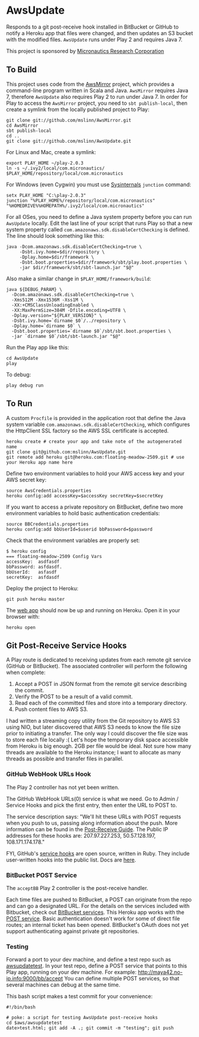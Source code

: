 # AwsUpdate #

Responds to a git post-receive hook installed in BitBucket or GitHub to notify a Heroku app that files were changed,
and then updates an S3 bucket with the modified files. `AwsUpdate` runs under Play 2 and requires Java 7.

This project is sponsored by [Micronautics Research Corporation](http://www.micronauticsresearch.com/)

## To Build ##

This project uses code from the [AwsMirror](https://github.com/mslinn/AwsMirror/) project,
which provides a command-line program written in Scala and Java. `AwsMirror` requires Java 7, therefore
`AwsUpdate` also requires Play 2 to run under Java 7.
In order for Play to access the `AwsMirror` project, you need to `sbt publish-local`,
then create a symlink from the locally published project to Play:

    git clone git://github.com/mslinn/AwsMirror.git
    cd AwsMirror
    sbt publish-local
    cd ..
    git clone git://github.com/mslinn/AwsUpdate.git

For Linux and Mac, create a symlink:

    export PLAY_HOME ~/play-2.0.3
    ln -s ~/.ivy2/local/com.micronautics/ $PLAY_HOME/repository/local/com.micronautics

For Windows (even Cygwin) you must use [Sysinternals](http://technet.microsoft.com/en-us/sysinternals/bb842062) `junction` command:

    setx PLAY_HOME "C:\play-2.0.3"
    junction "%PLAY_HOME%/repository/local/com.micronautics" "%HOMEDRIVE%%HOMEPATH%/.ivy2/local/com.micronautics"

For all OSes, you need to define a Java system property before you can run `AwsUpdate` locally.
Edit the last line of your script that runs Play so that a new system property called `com.amazonaws.sdk.disableCertChecking` is defined.
The line should look something like this:

    java -Dcom.amazonaws.sdk.disableCertChecking=true \
         -Dsbt.ivy.home=$dir/repository \
         -Dplay.home=$dir/framework \
         -Dsbt.boot.properties=$dir/framework/sbt/play.boot.properties \
         -jar $dir/framework/sbt/sbt-launch.jar "$@"

Also make a similar change in `$PLAY_HOME/framework/build`:

    java ${DEBUG_PARAM} \
      -Dcom.amazonaws.sdk.disableCertChecking=true \
      -Xms512M -Xmx1536M -Xss1M \
      -XX:+CMSClassUnloadingEnabled \
      -XX:MaxPermSize=384M -Dfile.encoding=UTF8 \
      -Dplay.version="${PLAY_VERSION}" \
      -Dsbt.ivy.home=`dirname $0`/../repository \
      -Dplay.home=`dirname $0` \
      -Dsbt.boot.properties=`dirname $0`/sbt/sbt.boot.properties \
      -jar `dirname $0`/sbt/sbt-launch.jar "$@"

Run the Play app like this:

    cd AwsUpdate
    play

To debug:

    play debug run

## To Run ##
A custom `Procfile` is provided in the application root that define the Java system variable
`com.amazonaws.sdk.disableCertChecking`, which configures the HttpClient SSL factory so the AWS SSL certificate is accepted.

    heroku create # create your app and take note of the autogenerated name
    git clone git@github.com:mslinn/AwsUpdate.git
    git remote add heroku git@heroku.com:floating-meadow-2509.git # use your Heroku app name here

Define two environment variables to hold your AWS access key and your AWS secret key:

    source AwsCredentials.properties
    heroku config:add accessKey=$accessKey secretKey=$secretKey

If you want to access a private repository on BitBucket, define two more environment variables to hold basic authentication credentials:

    source BBCredentials.properties
    heroku config:add bbUserId=$userid bbPassword=$password

Check that the environment variables are properly set:

    $ heroku config
    === floating-meadow-2509 Config Vars
    accessKey:  asdfasdf
    bbPassword: asfdasdf.
    bbUserId:   asfasdf
    secretKey:  asfdasdf

Deploy the project to Heroku:

    git push heroku master

The [web app](http://floating-meadow-2509.herokuapp.com/) should now be up and running on Heroku. Open it in your browser with:

    heroku open

## Git Post-Receive Service Hooks ##

A Play route is dedicated to receiving updates from each remote git service (GitHub or BitBucket).
The associated controller will perform the following when complete:

 1. Accept a POST in JSON format from the remote git service describing the commit.
 2. Verify the POST to be a result of a valid commit.
 3. Read each of the committed files and store into a temporary directory.
 4. Push content files to AWS S3.

I had written a streaming copy utility from the Git repository to AWS S3 using NIO, but later discovered that AWS S3
needs to know the file size prior to initiating a transfer.
The only way I could discover the file size was to store each file locally :(
Let's hope the temporary disk space accessible from Heroku is big enough. 2GB per file would be ideal.
Not sure how many threads are available to the Heroku instance; I want to allocate as many threads as possible and
transfer files in parallel.

### GitHub WebHook URLs Hook ###
The Play 2 controller has not yet been written.

The GitHub WebHook URLs(0) service is what we need.
Go to Admin / Service Hooks and pick the first entry, then enter the URL to POST to.

The service description says:
"We'll hit these URLs with POST requests when you push to us, passing along information about the push.
More information can be found in the [Post-Receive Guide](http://help.github.com/post-receive-hooks/).
The Public IP addresses for these hooks are: 207.97.227.253, 50.57.128.197, 108.171.174.178."

FYI, GitHub's [service hooks](https://github.com/mslinn/HerokuTomcatAwsS3/admin/hooks) are open source, written in Ruby.
They include user-written hooks into the public list.
Docs are [here](https://github.com/github/github-services).

### BitBucket POST Service ###
The `acceptBB` Play 2 controller is the post-receive handler.

Each time files are pushed to BitBucket, a POST can originate from the repo and can go a designated URL.
For the details on the services included with Bitbucket, check out [BitBucket services](https://confluence.atlassian.com/display/BITBUCKET/Managing+bitbucket+Services).
This Heroku app works with the [POST service](https://confluence.atlassian.com/display/BITBUCKET/Setting+Up+the+bitbucket+POST+Service).
Basic authentication doesn't work for some of direct file routes; an internal ticket has been opened.
BitBucket's OAuth does not yet support authenticating against private git repositories.

### Testing ###
Forward a port to your dev machine, and define a test repo such as [awsupdatetest](https://bitbucket.org/mslinn/awsupdatetest).
In your test repo, define a POST service that points to this Play app, running on your dev machine.
For example: http://maya42.no-ip.info:9000/bb/accept
You can define multiple POST services, so that several machines can debug at the same time.

This bash script makes a test commit for your convenience:

    #!/bin/bash

    # poke: a script for testing AwsUpdate post-receive hooks
    cd $aws/awsupdatetest
    date>test.html; git add -A .; git commit -m "testing"; git push
